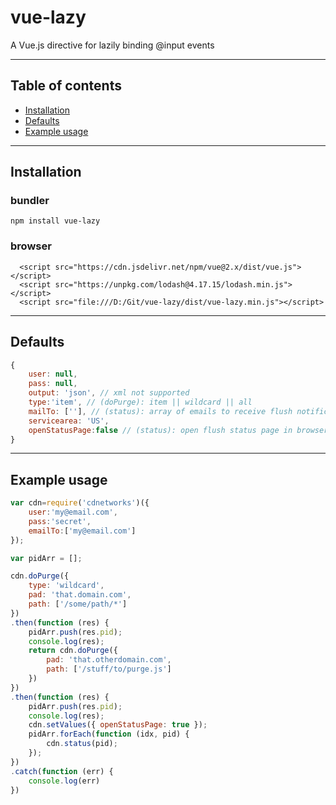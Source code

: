 # vue-lazy 

A Vue.js directive for lazily binding @input events


---

## Table of contents

- [Installation](#installation)
- [Defaults](#defaults)
- [Example usage](#example-usage)

---

## Installation

### bundler
```npm install vue-lazy```

### browser
```
  <script src="https://cdn.jsdelivr.net/npm/vue@2.x/dist/vue.js"></script>
  <script src="https://unpkg.com/lodash@4.17.15/lodash.min.js"></script>
  <script src="file:///D:/Git/vue-lazy/dist/vue-lazy.min.js"></script>
```
---

## Defaults

```js
{
    user: null,
    pass: null,
    output: 'json', // xml not supported
    type:'item', // (doPurge): item || wildcard || all
    mailTo: [''], // (status): array of emails to receive flush notifications
    servicearea: 'US',
    openStatusPage:false // (status): open flush status page in browser
}
```

---

## Example usage

```js
var cdn=require('cdnetworks')({
    user:'my@email.com',
    pass:'secret',
    emailTo:['my@email.com']
});

var pidArr = [];

cdn.doPurge({
    type: 'wildcard',
    pad: 'that.domain.com',
    path: ['/some/path/*']
})
.then(function (res) {
    pidArr.push(res.pid);
    console.log(res);
    return cdn.doPurge({
        pad: 'that.otherdomain.com',
        path: ['/stuff/to/purge.js']
    })
})
.then(function (res) {
    pidArr.push(res.pid);
    console.log(res);
    cdn.setValues({ openStatusPage: true });
    pidArr.forEach(function (idx, pid) {
        cdn.status(pid);
    });
})
.catch(function (err) {
    console.log(err)
})
```